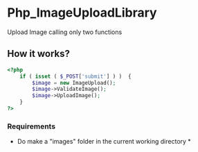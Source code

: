 # Php_ImageUploadLibrary
Upload Image calling only two functions

## How it works?

```php
<?php
	if ( isset ( $_POST['submit'] ) )  {
		$image = new ImageUpload();
		$image->ValidateImage();
		$image->UploadImage();
 	}
?>
```

### Requirements

* Do make a "images" folder in the current working directory * 

